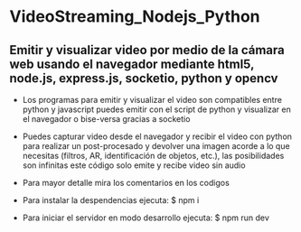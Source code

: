# VideoStreaming_Nodejs_Python
## Emitir y visualizar video por medio de la cámara web usando el navegador mediante html5, node.js, express.js, socketio, python y opencv   

* Los programas para emitir y visualizar el video son compatibles entre python y javascript  puedes emitir con el script de python y visualizar en el navegador o bise-versa gracias a socketio  

* Puedes capturar video desde el navegador y recibir el video con python para realizar un post-procesado y devolver una imagen acorde a lo que necesitas (filtros, AR, identificación de objetos, etc.), las posibilidades son infinitas  este código solo emite y recibe video sin audio

* Para mayor detalle mira los comentarios en los codigos

* Para instalar la despendencias ejecuta: $ npm i
* Para iniciar el servidor en modo desarrollo ejecuta: $ npm run dev
